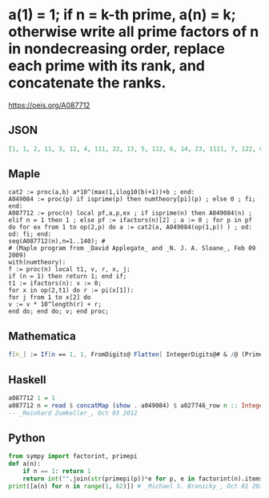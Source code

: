 # a\(1\) \= 1; if n \= k\-th prime, a\(n\) \= k; otherwise write all prime factors of n in nondecreasing order, replace each prime with its rank, and concatenate the ranks\.
https://oeis.org/A087712
## JSON
```JSON
[1, 1, 2, 11, 3, 12, 4, 111, 22, 13, 5, 112, 6, 14, 23, 1111, 7, 122, 8, 113, 24, 15, 9, 1112, 33, 16, 222, 114, 10, 123, 11, 11111, 25, 17, 34, 1122, 12, 18, 26, 1113, 13, 124, 14, 115, 223, 19, 15, 11112, 44, 133, 27, 116, 16, 1222, 35, 1114, 28, 110, 17, 1123, 18]
```
## Maple
```Maple
cat2 := proc(a,b) a*10^(max(1,ilog10(b)+1))+b ; end:
A049084 := proc(p) if isprime(p) then numtheory[pi](p) ; else 0 ; fi; end:
A087712 := proc(n) local pf,a,p,ex ; if isprime(n) then A049084(n) ; elif n = 1 then 1 ; else pf := ifactors(n)[2] ; a := 0 ; for p in pf do for ex from 1 to op(2,p) do a := cat2(a, A049084(op(1,p)) ) ; od: od: fi; end:
seq(A087712(n),n=1..140); # 
# (Maple program from _David Applegate_ and _N. J. A. Sloane_, Feb 09 2009)
with(numtheory):
f := proc(n) local t1, v, r, x, j;
if (n = 1) then return 1; end if;
t1 := ifactors(n): v := 0;
for x in op(2,t1) do r := pi(x[1]):
for j from 1 to x[2] do
v := v * 10^length(r) + r;
end do; end do; v; end proc;
```
## Mathematica
```Mathematica
f[n_] := If[n == 1, 1, FromDigits@ Flatten[ IntegerDigits@# & /@ (PrimePi@# & /@ Flatten[ Table[ First@#, {Last@#}] & /@ FactorInteger@ n])]]; Array[f, 61] (* _Robert G. Wilson v_, Jun 06 2011 *)
```
## Haskell
```Haskell
a087712 1 = 1
a087712 n = read $ concatMap (show . a049084) $ a027746_row n :: Integer
-- _Reinhard Zumkeller_, Oct 03 2012
```
## Python
```Python
from sympy import factorint, primepi
def a(n):
    if n == 1: return 1
    return int("".join(str(primepi(p))*e for p, e in factorint(n).items()))
print([a(n) for n in range(1, 62)]) # _Michael S. Branicky_, Oct 01 2024
```
